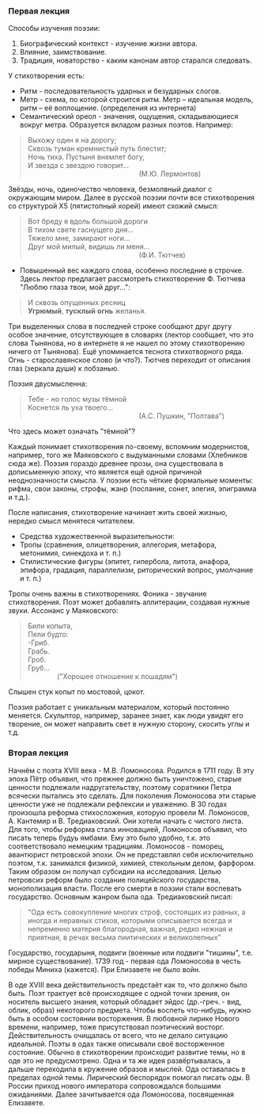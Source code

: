 ### Первая лекция

Способы изучения поэзии:

1. Биографический контекст - изучение жизни автора.
2. Влияние, заимствование.
3. Традиция, новаторство - каким канонам автор старался следовать.

У стихотворения есть:
* Ритм - последовательность ударных и безударных слогов.
* Метр - схема, по которой строится ритм. Метр – идеальная модель, ритм – её воплощение. (определения из интернета)
* Семантический ореол - значения, ощущения, складывающиеся вокруг метра. Образуется вкладом разных поэтов. Например:

> Выхожу один я на дорогу;  
> Сквозь туман кремнистый путь блестит;  
> Ночь тиха. Пустыня внемлет богу,  
> И звезда с звездою говорит...  
>&nbsp;&nbsp;&nbsp;&nbsp;&nbsp;&nbsp;&nbsp;&nbsp;&nbsp;&nbsp;&nbsp;&nbsp;&nbsp;&nbsp;&nbsp;&nbsp;&nbsp;&nbsp;&nbsp;&nbsp;&nbsp;&nbsp;&nbsp;&nbsp;&nbsp;&nbsp;&nbsp;&nbsp;&nbsp;&nbsp;&nbsp;&nbsp;&nbsp;&nbsp;&nbsp;&nbsp;&nbsp;&nbsp;&nbsp;&nbsp;&nbsp;&nbsp;&nbsp;&nbsp;&nbsp;&nbsp;&nbsp;&nbsp;&nbsp;&nbsp;&nbsp;&nbsp;&nbsp;&nbsp;&nbsp;&nbsp;&nbsp;(М.Ю. Лермонтов)

Звёзды, ночь, одиночество человека, безмолвный диалог с окружающим миром. Далее в русской поэзии почти все стихотворения со структурой Х5 (пятистопный хорей) имеют схожий смысл:

> Вот бреду я вдоль большой дороги  
> В тихом свете гаснущего дня...  
> Тяжело мне, замирают ноги...  
> Друг мой милый, видишь ли меня...  
>&nbsp;&nbsp;&nbsp;&nbsp;&nbsp;&nbsp;&nbsp;&nbsp;&nbsp;&nbsp;&nbsp;&nbsp;&nbsp;&nbsp;&nbsp;&nbsp;&nbsp;&nbsp;&nbsp;&nbsp;&nbsp;&nbsp;&nbsp;&nbsp;&nbsp;&nbsp;&nbsp;&nbsp;&nbsp;&nbsp;&nbsp;&nbsp;&nbsp;&nbsp;&nbsp;&nbsp;&nbsp;&nbsp;&nbsp;&nbsp;&nbsp;&nbsp;&nbsp;&nbsp;&nbsp;&nbsp;&nbsp;&nbsp;&nbsp;&nbsp;&nbsp;&nbsp;&nbsp;&nbsp;&nbsp;&nbsp;&nbsp;(Ф.И. Тютчев)

* Повышенный вес каждого слова, особенно последние в строчке. Здесь лектор предлагает рассмотреть стихотворение Ф. Тютчева "Люблю глаза твои, мой друг...":

> И сквозь опущенных ресниц  
> **Угрюмый**, **тусклый** **огнь** желанья.

Три выделенных слова в последней строке сообщают друг другу особое значение, отсутствующее в словарях (лектор сообщает, что это слова Тынянова, но в интернете я не нашел по этому стихотворению ничего от Тынянова). Ещё упоминается теснота стихотворного ряда. Огнь - старославянское слово (и что?). Тютчев переходит от описания глаз (зеркала души) к лобзанью.

Поэзия двусмысленна:

> Тебе - но голос музы тёмной  
> Коснется ль уха твоего...  
>&nbsp;&nbsp;&nbsp;&nbsp;&nbsp;&nbsp;&nbsp;&nbsp;&nbsp;&nbsp;&nbsp;&nbsp;&nbsp;&nbsp;&nbsp;&nbsp;&nbsp;&nbsp;&nbsp;&nbsp;&nbsp;&nbsp;&nbsp;&nbsp;&nbsp;&nbsp;&nbsp;&nbsp;&nbsp;&nbsp;&nbsp;&nbsp;&nbsp;&nbsp;&nbsp;&nbsp;&nbsp;&nbsp;&nbsp;&nbsp;&nbsp;&nbsp;&nbsp;&nbsp;&nbsp;&nbsp;&nbsp;&nbsp;&nbsp;&nbsp;&nbsp;&nbsp;&nbsp;&nbsp;&nbsp;&nbsp;&nbsp;(А.С. Пушкин, "Полтава")

Что здесь может означать "тёмной"?

Каждый понимает стихотворения по-своему, вспомним модернистов, например, того же Маяковского с выдуманными словами (Хлебников сюда же). Поэзия гораздо древнее прозы, она существовала в дописьменную эпоху, что является ещё одной причиной неоднозначности смысла. У поэзии есть чёткие формальные моменты: рифма, свои законы, строфы, жанр (послание, сонет, элегия, эпиграмма и т.д.).

После написания, стихотворение начинает жить своей жизнью, нередко смысл менятеся читателем.

* Средства художественной выразительности: 
 * Тропы (сравнения, олицетворения, аллегория, метафора, метонимия, синекдоха и т. п.)
 * Стилистические фигуры (эпитет, гипербола, литота, анафора, эпифора, градация, параллелизм, риторический вопрос, умолчание и т. п.)

Тропы очень важны в стихотворениях. Фоника - звучание стихотворения. Поэт может добавлять аллитерации, создавая нужные звуки. Ассонанс у Маяковского:

> Били копыта,  
> Пели будто:  
> -Гриб.  
> Грабь.  
> Гроб.  
> Груб...  
>&nbsp;&nbsp;&nbsp;&nbsp;&nbsp;&nbsp;&nbsp;&nbsp;&nbsp;&nbsp;&nbsp;&nbsp;&nbsp;&nbsp;&nbsp;("Хорошее отношение к лошадям")

Слышен стук копыт по мостовой, цокот.

Поэзия работает с уникальным материалом, который постоянно меняется. Скульптор, например, заранее знает, как люди увидят его творение, он может направить свет в нужную сторону, скосить углы и т.д.

### Вторая лекция

Начнём с поэта XVIII века - М.В. Ломоносова. Родился в 1711 году. В эту эпоха Пётр объявил, что прежнее должно быть уничтожено, старые ценности подлежали надругательству, поэтому соратники Петра всячески пытались это сделать. Для поколения Ломоносова эти старые ценности уже не подлежали рефлексии и уважению. В 30 годах произошла реформа стихосложения, которую провели М. Ломоносов, А. Кантемир и В. Тредиаковский. Они хотели начать с чистого листа. Для того, чтобы реформа стала инновацией, Ломоносов объявил, что писать теперь будуь ямбами. Ему это было удобно, т.к. это соответствовало немецким традициям. Ломоносов - поморец, авантюрист петровской эпохи. Он не представлял себя исключительно поэтом, т.к. занимался физикой, химией, стекольным делом, фарфором. Таким образом он получал субсидии на исследования. Целью петровсих реформ было создание полицейского государства, монополизация власти. После его смерти в поэзии стали воспевать государство. Основным жанром была ода. Тредиаковский писал:

> "Ода есть совокупление многих строф, состоящих из равных, а иногда и неравных стихов, которыми описывается всегда и непременно материя благородная, важная, редко нежная и приятная, в речах весьма пиитических и великолепных"

Государство, государыня, подвиги (военные или подвиги "тишины", т.е. мирное существование). 1739 год - первая ода Ломоносова в честь победы Миниха (кажется). При Елизавете не было войн.

В оде XVIII века действительность предстаёт как то, что должно было быть. Поэт трактует всё происходящее с одной точки зрения, он носитель высшего знания, который обладает эйдос (др.-греч. - вид, облик, образ) некоторого предмета. Чтобы воспеть что-нибудь, нужно быть в особом состоянии восторжения. В любовной лирике Нового времени, например, тоже присутствовал поэтический восторг. Действительность очищалась от всего, что не делало ситуацию идеальной. Поэты в одах также описывали своё восторженное состояние. Обычно в стихотворении происходит развитие темы, но в оде это не предусмотрено. Одна и та же идея развёртывалась, а дальше переходила в кружение образов и мыслей. Ода оставалась в пределах одной темы. Лирический беспорядок помогал писать оды. В России приход нового императора сопровождался большими ожиданиями. Далее зачитывается ода Ломоносова, посвященная Елизавете.